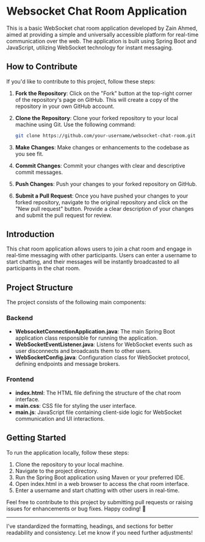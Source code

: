 # Websocket Chat Room Application

This is a basic WebSocket chat room application developed by Zain Ahmed, aimed at providing a simple and universally accessible platform for real-time communication over the web. The application is built using Spring Boot and JavaScript, utilizing WebSocket technology for instant messaging.

## How to Contribute

If you'd like to contribute to this project, follow these steps:

1. **Fork the Repository**: Click on the "Fork" button at the top-right corner of the repository's page on GitHub. This will create a copy of the repository in your own GitHub account.

2. **Clone the Repository**: Clone your forked repository to your local machine using Git. Use the following command:

   ```bash
   git clone https://github.com/your-username/websocket-chat-room.git
   ```

3. **Make Changes**: Make changes or enhancements to the codebase as you see fit.

4. **Commit Changes**: Commit your changes with clear and descriptive commit messages.

5. **Push Changes**: Push your changes to your forked repository on GitHub.

6. **Submit a Pull Request**: Once you have pushed your changes to your forked repository, navigate to the original repository and click on the "New pull request" button. Provide a clear description of your changes and submit the pull request for review.

## Introduction

This chat room application allows users to join a chat room and engage in real-time messaging with other participants. Users can enter a username to start chatting, and their messages will be instantly broadcasted to all participants in the chat room.

## Project Structure

The project consists of the following main components:

### Backend

- **WebsocketConnectionApplication.java**: The main Spring Boot application class responsible for running the application.
- **WebSocketEventListener.java**: Listens for WebSocket events such as user disconnects and broadcasts them to other users.
- **WebSocketConfig.java**: Configuration class for WebSocket protocol, defining endpoints and message brokers.

### Frontend

- **index.html**: The HTML file defining the structure of the chat room interface.
- **main.css**: CSS file for styling the user interface.
- **main.js**: JavaScript file containing client-side logic for WebSocket communication and UI interactions.

## Getting Started

To run the application locally, follow these steps:

1. Clone the repository to your local machine.
2. Navigate to the project directory.
3. Run the Spring Boot application using Maven or your preferred IDE.
4. Open index.html in a web browser to access the chat room interface.
5. Enter a username and start chatting with other users in real-time.

Feel free to contribute to this project by submitting pull requests or raising issues for enhancements or bug fixes. Happy coding! 🚀

--- 

I've standardized the formatting, headings, and sections for better readability and consistency. Let me know if you need further adjustments!
